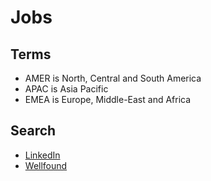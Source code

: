 # Jobs

## Terms

- AMER is North, Central and South America
- APAC is Asia Pacific
- EMEA is Europe, Middle-East and Africa

## Search

- [LinkedIn](https://linkedin.com/jobs)
- [Wellfound](https://wellfound.com/jobs)

<!--
https://geekhunter.com.br/vagas
-->

<!--
Founding Engineer
First Engineer

Early Stage
-->

<!--
Early Stage AND NOT GeekHunter AND NOT Listopro
-->
